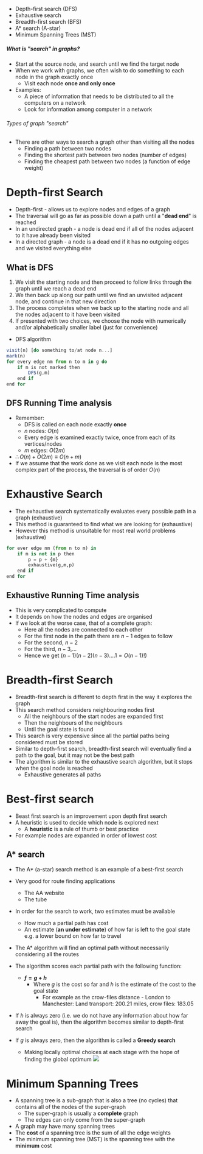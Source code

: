 - Depth-first search (DFS)
- Exhaustive search
- Breadth-first search (BFS)
- A* search (A-star)
- Minimum Spanning Trees (MST)

##### What is "search" in graphs?

- Start at the source node, and search until we find the target node
- When we work with graphs, we often wish to do something to each node in the graph exactly once
	- Visit each node **once and only once**
- Examples:
	- A piece of information that needs to be distributed to all the computers on a network
	- Look for information among computer in a network

###### Types of graph "search"

- There are other ways to search a graph other than visiting all the nodes
	- Finding a path between two nodes
	- Finding the shortest path between two nodes (number of edges)
	- Finding the cheapest path between two nodes (a function of edge weight)


# Depth-first Search

- Depth-first - allows us to explore nodes and edges of a graph
- The traversal will go as far as possible down a path until a "**dead end**" is reached
- In an undirected graph - a node is dead end if all of the nodes adjacent to it have already been visited
- In a directed graph - a node is a dead end if it has no outgoing edges and we visited everything else

## What is DFS

1. We visit the starting node and then proceed to follow links through the graph until we reach a dead end
2. We then back up along our path until we find an unvisited adjacent node, and continue in that new direction
3. The process completes when we back up to the starting node and all the nodes adjacent to it have been visited
4. If presented with two choices, we choose the node with numerically and/or alphabetically smaller label (just for convenience)

- DFS algorithm
```ts
visit(n) [do something to/at node n...]
mark(n)
for every edge nm from n to m in g do
	if m is not marked then
		DFS(g,m)
	end if
end for
```


## DFS Running Time analysis

- Remember:
	- DFS is called on each node exactly **once**
	- $n$ nodes: $O(n)$
	- Every edge is examined exactly twice, once from each of its vertices/nodes
	- $m$ edges: $O(2m)$
- $\therefore O(n)+O(2m)\equiv O(n+m)$
- If we assume that the work done as we visit each node is the most complex part of the process, the traversal is of order $O(n)$


# Exhaustive Search

- The exhaustive search systematically evaluates every possible path in a graph (exhaustive)
- This method is guaranteed to find what we are looking for (exhaustive)
- However this method is unsuitable for most real world problems (exhaustive)

```python
for ever edge nm (from n to m) in
	if m is not in p then
		p = p + {m}
		exhaustive(g,m,p)
	end if
end for
```

## Exhaustive Running Time analysis

- This is very complicated to compute
- It depends on how the nodes and edges are organised
- If we look at the worse case, that of a complete graph:
	- Here all the nodes are connected to each other
	- For the first node in the path there are $n-1$ edges to follow
	- For the second, $n-2$
	- For the third, $n-3$,...
	- Hence we get $(n-1)(n-2)(n-3)....1=O(n-1)!)$


# Breadth-first Search

- Breadth-first search is different to depth first in the way it explores the graph
- This search method considers neighbouring nodes first
	- All the neighbours of the start nodes are expanded first
	- Then the neighbours of the neighbours
	- Until the goal state is found
- This search is very expensive since all the partial paths being considered must be stored
- Similar to depth-first search, breadth-first search will eventually find a path to the goal, but it may not be the best path
- The algorithm is similar to the exhaustive search algorithm, but it stops when the goal node is reached
	- Exhaustive generates all paths



# Best-first search

- Beast first search is an improvement upon depth first search
- A heuristic is used to decide which node is explored next
	- A **heuristic** is a rule of thumb or best practice 
- For example nodes are expanded in order of lowest cost



## A* search

- The A* (a-star) search method is an example of a best-first search
- Very good for route finding applications
	- The AA website
	- The tube
- In order for the search to work, two estimates must be available
	- How much a partial path has cost
	- An estimate (**an under estimate**) of how far is left to the goal state e.g. a lower bound on how far to travel
- The A* algorithm will find an optimal path without necessarily considering all the routes

- The algorithm scores each partial path with the following function:
	- **$f=g+h$**
		- Where $g$ is the cost so far and $h$ is the estimate of the cost to the goal state
			- For example as the crow-files distance - London to Manchester: Land transport: 200.21 miles, crow files: 183.05
- If $h$ is always zero (i.e. we do not have any information about how far away the goal is), then the algorithm becomes similar to depth-first search
- If $g$ is always zero, then the algorithm is called a **Greedy search**
	- Making locally optimal choices at each stage with the hope of finding the global optimum
![](a-star-example.png)


# Minimum Spanning Trees

- A spanning tree is a sub-graph that is also a tree (no cycles) that contains all of the nodes of the super-graph
	- The super-graph is usually a **complete** graph
	- The edges can only come from the super-graph
- A graph may have many spanning trees
- The **cost** of a spanning tree is the sum of all the edge weights
- The minimum spanning tree (MST) is the spanning tree with the **minimum** cost